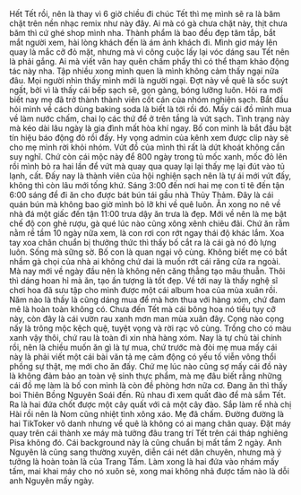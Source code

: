 Hết Tết rồi, nên là thay vì 6 giờ chiều đi chúc Tết thì mẹ mình sẽ ra là băm chặt trên nền nhạc remix như này đây. Ai mà có gà chưa chặt này, thịt chưa băm thì cứ ghé shop mình nha. Thành phẩm là bao đều đẹp tăm tắp, bắt mắt người xem, hài lòng khách đến là ám ảnh khách đi. Mình giơ máy lên quay là mắc cỡ đỏ mặt, nhưng mà vì công cuộc lấy lại vóc dáng sau Tết nên là phải gắng. Ai mà viết văn hay quên chấm phẩy thì có thể tham khảo động tác này nha. Tập nhiều xong mình quen là mình không cảm thấy ngại nữa đâu. Mọi người nhìn thấy mình mới là người ngại. Đợt này về quê là sốc suýt ngất, bởi vì là thấy cái bếp sạch sẽ, gọn gàng, bóng lưỡng luôn. Hỏi ra mới biết nay mẹ đã trở thành thành viên cốt cán của nhóm nghiện sạch. Bắt đầu hỏi mình về cách dùng baking soda là biết là tới rồi đó. Mấy cái đồ mình mua về làm nước chấm, chai lọ các thứ để ở trên tầng là vứt sạch. Tình trạng này mà kéo dài lâu ngày là gia đình mất hòa khí ngay. Bố con mình là bắt đầu bật tín hiệu báo động đỏ rồi đấy. Hy vọng admin của kênh xem được clip này sẽ cho mẹ mình rời khỏi nhóm. Vứt đồ của mình thì rất là dứt khoát không cần suy nghĩ. Chứ còn cái mộc này để 800 ngày trong tủ mốc xanh, mốc đỏ lên rồi mình bỏ ra hai lần để vứt mà quay qua quay lại lại thấy mẹ lại đút vào tủ lạnh, cất. Đấy nay là thành viên của hội nghiện sạch nên là tự ái mới vứt đấy, không thì còn lâu mới tống khứ. Sáng 3:00 đến nơi hai mẹ con tỉ tê đến tận 6:00 sáng để đi ăn cho được bát bún tái gầu nhà Thủy Thảm. Đây là cái quán bún mà không bao giờ mình bỏ lỡ khi về quê luôn. Ăn xong no nê về nhà đá một giấc đến tận 11:00 trưa dậy ăn trưa là đẹp. Mới về nên là mẹ bật chế độ con ghẻ rượu, gà qué lúc nào cũng xông xênh chiêu đãi. Chứ ăn rằm nằm rề tầm 10 ngày nữa xem, là con rơi con rớt ngay thái độ khác lắm. Xoa tay xoa chân chuẩn bị thưởng thức thì thấy bố cắt ra là cái gà nó đỏ lựng luôn. Sống mà sững sờ. Bố con là quan ngại vô cùng. Không biết mẹ có bắt nhầm gà chọi của nhà ai không chứ dai là muốn rớt cái răng cửa ra ngoài. Mà nay mới về ngày đầu nên là không nên căng thẳng tạo mâu thuẫn. Thôi thì dáng hoan hỉ mà ăn, tạo ấn tượng là tốt đẹp. Về tới nay là thấy nghệ sĩ chơi hoa đã sưu tập cho mình được một cái album hoa của mùa xuân rồi. Năm nào là thấy là cũng dáng mua để mà hơn thua với hàng xóm, chứ đam mê là hoàn toàn không có. Chưa đến Tết mà cái bông hoa nó tiều tụy cỡ này, còn đây là cái vườn rau xanh mơn man mùa xuân đây. Cọng nào cọng nấy là trông mộc kệch quệ, tuyệt vọng và rời rạc vô cùng. Trồng cho có màu xanh vậy thôi, chứ rau là toàn đi xin nhà hàng xóm. Nay là tự chủ tài chính rồi, nên là chiều muốn ăn gì là tự mua, chứ trước mà đòi mẹ mua mấy cái này là phải viết một cái bài văn tả mẹ cảm động có yếu tố viễn vông thổi phồng sự thật, mẹ mới cho ăn đấy. Chứ mẹ lúc nào cũng sợ mấy cái đồ này là không đảm bảo an toàn vệ sinh thực phẩm, mà mẹ đâu biết rằng những cái đồ mẹ làm là bố con mình là còn đề phòng hơn nữa cơ. Đang ăn thì thấy boi Thiên Bồng Nguyên Soái đến. Rủ nhau đi xem quất đào để mà sắm Tết. Ra là hai đứa chốt được một cây quất với cả một cây đào. Sắp làm rể nhà chị Hài rồi nên là Nom cũng nhiệt tình xông xáo. Mẹ đã chấm. Đường đường là hai TikToker vô danh nhưng về quê là không có ai mang chân quay. Đặt máy quay trên cái thành xe máy mà tưởng đâu trang trí Tết trên cái tháp nghiêng Pisa không đó. Cái background này là cũng chuẩn bị mất tầm 2 ngày. Anh Nguyên là cũng sang thường xuyên, diễn cái nét dân chuyên, nhưng mà ý tưởng là hoàn toàn là của Trang Tấm. Làm xong là hai đứa vào nhám mấy tấm, mai khai máy cho nó xuôn sẻ, xong mai không nhả được tấm nào là dỗi anh Nguyên mấy ngày.